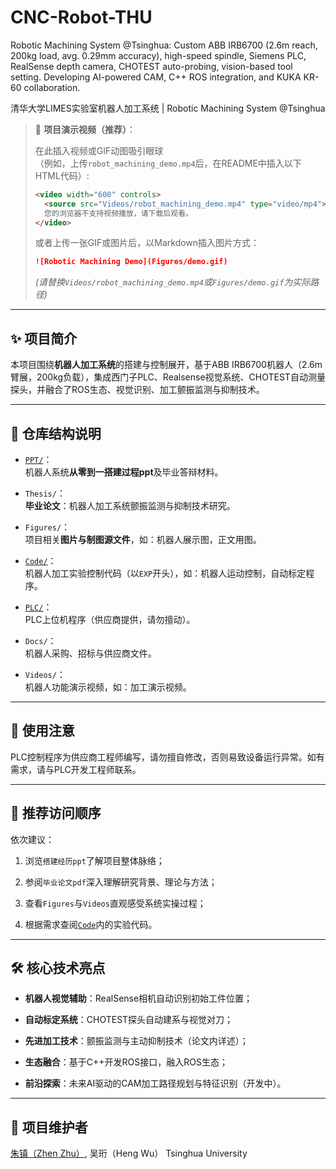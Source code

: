 # CNC-Robot-THU
Robotic Machining System @Tsinghua: Custom ABB IRB6700 (2.6m reach, 200kg load, avg. 0.29mm accuracy), high-speed spindle, Siemens PLC, RealSense depth camera, CHOTEST auto-probing, vision-based tool setting. Developing AI-powered CAM, C++ ROS integration, and KUKA KR-60 collaboration.


清华大学LIMES实验室机器人加工系统 | Robotic Machining System @Tsinghua

> 📌 **项目演示视频（推荐）**：
> 
> 在此插入视频或GIF动图吸引眼球  
> （例如，上传`robot_machining_demo.mp4`后，在README中插入以下HTML代码）:
> 
> ```html
> <video width="600" controls>
>   <source src="Videos/robot_machining_demo.mp4" type="video/mp4">
>   您的浏览器不支持视频播放，请下载后观看。
> </video>
> ```
> 
> 或者上传一张GIF或图片后，以Markdown插入图片方式：
> 
> ```markdown
> ![Robotic Machining Demo](Figures/demo.gif)
> ```
> 
> _(请替换`Videos/robot_machining_demo.mp4`或`Figures/demo.gif`为实际路径)_

* * *

✨ 项目简介
------

本项目围绕**机器人加工系统**的搭建与控制展开，基于ABB IRB6700机器人（2.6m臂展，200kg负载），集成西门子PLC、Realsense视觉系统、CHOTEST自动测量探头，并融合了ROS生态、视觉识别、加工颤振监测与抑制技术。

* * *

🚩 仓库结构说明
---------

* [`PPT/`](PPT/)：  
    机器人系统**从零到一搭建过程ppt**及毕业答辩材料。
    
* `Thesis/`：  
    **毕业论文**：机器人加工系统颤振监测与抑制技术研究。
    
* `Figures/`：  
    项目相关**图片与制图源文件**，如：机器人展示图，正文用图。
    
* [`Code/`](Code/)：  
    机器人加工实验控制代码（以`EXP`开头），如：机器人运动控制，自动标定程序。
    
* [`PLC/`](PLC/)：  
    PLC上位机程序（供应商提供，请勿擅动）。
    
* `Docs/`：  
    机器人采购、招标与供应商文件。
    
* `Videos/`：  
    机器人功能演示视频，如：加工演示视频。
    

* * *

🚨 使用注意
-------

PLC控制程序为供应商工程师编写，请勿擅自修改，否则易致设备运行异常。如有需求，请与PLC开发工程师联系。

* * *

📌 推荐访问顺序
---------

依次建议：

1. 浏览`搭建经历ppt`了解项目整体脉络；
    
2. 参阅`毕业论文pdf`深入理解研究背景、理论与方法；
    
3. 查看`Figures`与`Videos`直观感受系统实操过程；
    
4. 根据需求查阅[`Code`](Code/)内的实验代码。
    

* * *

🛠️ 核心技术亮点
----------

* **机器人视觉辅助**：RealSense相机自动识别初始工件位置；
    
* **自动标定系统**：CHOTEST探头自动建系与视觉对刀；
    
* **先进加工技术**：颤振监测与主动抑制技术（论文内详述）；
    
* **生态融合**：基于C++开发ROS接口，融入ROS生态；
    
* **前沿探索**：未来AI驱动的CAM加工路径规划与特征识别（开发中）。
    

* * *

🚀 项目维护者
--------

[朱镇（Zhen Zhu）](zhenzhuzz.github.io), 吴珩（Heng Wu）
Tsinghua University
